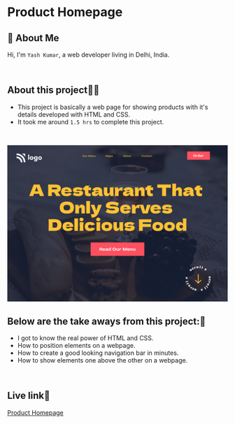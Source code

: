 # Product Homepage

## 🚀 About Me
Hi, I'm `Yash Kumar`, a web developer living in Delhi, India.

<br />

## About this project🧑‍💻
 - This project is basically a web page for showing products with it's details developed with HTML and CSS.
 - It took me around `1.5 hrs` to complete this project.
 <br />

![Screenshot](/2.png)
<br />

## Below are the take aways from this project:📖
 - I got to know the real power of HTML and CSS.
 - How to position elements on a webpage.
 - How to create a good looking navigation bar in minutes.
 - How to show elements one above the other on a webpage.

<br />

## Live link🔗
 [Product Homepage](https://a-restaurant.netlify.app/)
 